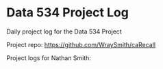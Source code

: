 # Data 534 Project Log
Daily project log for the Data 534 Project

Project repo: https://github.com/WraySmith/caRecall

Project logs for Nathan Smith:
